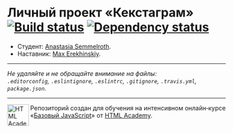 # Личный проект «Кекстаграм» [![Build status][travis-image]][travis-url] [![Dependency status][dependency-image]][dependency-url]

* Студент: [Anastasia Semmelroth](https://up.htmlacademy.ru/javascript/5/user/183276).
* Наставник: [Max Erekhinskiy](https://github.com/nightflash).

---

_Не удаляйте и не обращайте внимание на файлы:_<br>
_`.editorconfig`, `.eslintignore`, `.eslintrc`, `.gitignore`, `.travis.yml`, `package.json`._

---

<a href="https://htmlacademy.ru/intensive/javascript"><img align="left" width="50" height="50" title="HTML Academy" src="https://up.htmlacademy.ru/static/img/intensive/javascript/logo-for-github.svg"></a>

Репозиторий создан для обучения на интенсивном онлайн‑курсе «[Базовый JavaScript](https://htmlacademy.ru/intensive/javascript)» от [HTML Academy](https://htmlacademy.ru).

[travis-image]: https://travis-ci.org/htmlacademy-javascript/183276-kekstagram.svg?branch=master
[travis-url]: https://travis-ci.org/htmlacademy-javascript/183276-kekstagram
[dependency-image]: https://david-dm.org/htmlacademy-javascript/183276-kekstagram.svg?style=flat-square
[dependency-url]: https://david-dm.org/htmlacademy-javascript/183276-kekstagram
